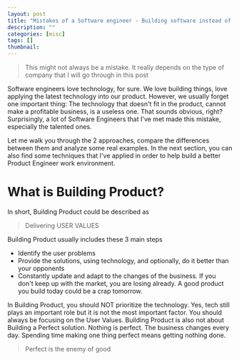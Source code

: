 ```yaml
---
layout: post
title: "Mistakes of a Software engineer - Building software instead of Building product - Part 1"
description: ""
categories: [misc]
tags: []
thumbnail:
---
```


> This might not always be a mistake. It really depends on the type of company that I will go
> through in this post

Software engineers love technology, for sure. We love building
things, love applying the latest technology into our product. However, we usually forget
one important thing: The technology that doesn't fit in the product, cannot make a profitable
business, is a useless one. That sounds obvious, right? Surprisingly, a lot of Software Engineers
that I've met made this mistake, especially the talented ones.

Let me walk you through the 2 approaches, compare the differences between them and analyze some
real examples. In the next section, you can also find some techniques that I've applied in order to
help build a better Product Engineer work environment.

# What is Building Product?

In short, Building Product could be described as

> Delivering USER VALUES

Building Product usually includes these 3 main steps
- Identify the user problems
- Provide the solutions, using technology, and optionally, do it better than your opponents
- Constantly update and adapt to the changes of the business. If you don't keep up with the market,
you are losing already. A good product you build today could be a crap tomorrow.

In Building Product, you should NOT prioritize the technology. Yes, tech still plays an important
role but it is not the most important factor. You should always be focusing on the User Values.
Building Product is also not about Building a Perfect solution. Nothing is perfect. The business
changes every day. Spending time making one thing perfect means getting nothing done.

> Perfect is the enemy of good
